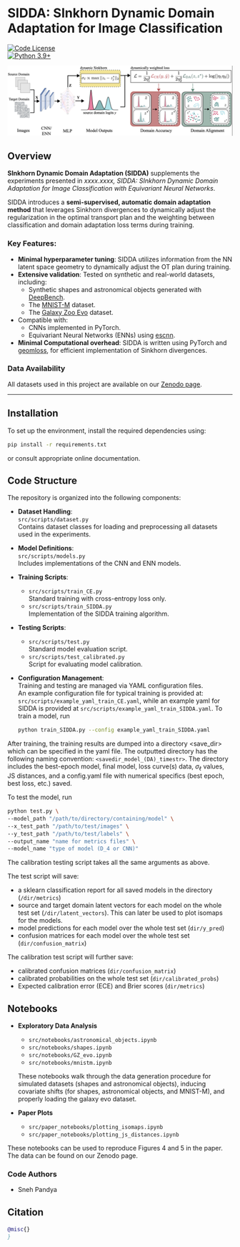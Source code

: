# SIDDA: SInkhorn Dynamic Domain Adaptation for Image Classification

[![Code License](https://img.shields.io/badge/Code%20License-Apache_2.0-green.svg)](https://github.com/snehjp2/GCNNMorphology/blob/main/LICENSE)  
[![Python 3.9+](https://img.shields.io/badge/python-3.9+-blue.svg)](https://www.python.org/downloads/release/python-390/)

![Pipeline Diagram](plots/pipeline.png)

## Overview

**SInkhorn Dynamic Domain Adaptation (SIDDA)** supplements the experiments presented in *xxxx.xxxx, SIDDA: SInkhorn Dynamic Domain Adaptation for Image Classification with Equivariant Neural Networks*. 

SIDDA introduces a **semi-supervised, automatic domain adaptation method** that leverages Sinkhorn divergences to dynamically adjust the regularization in the optimal transport plan and the weighting between classification and domain adaptation loss terms during training. 

### Key Features:
- **Minimal hyperparameter tuning**: SIDDA utilizes information from the NN latent space geometry to dynamically adjust the OT plan during training.
- **Extensive validation**: Tested on synthetic and real-world datasets, including:
  - Synthetic shapes and astronomical objects generated with [DeepBench](https://github.com/deepskies/DeepBench).
  - The [MNIST-M](https://paperswithcode.com/dataset/mnist-m) dataset.
  - The [Galaxy Zoo Evo](https://huggingface.co/collections/mwalmsley/galaxy-zoo-evo-66532c6c258f5fad31f31880) dataset.
- Compatible with:
  - CNNs implemented in PyTorch.
  - Equivariant Neural Networks (ENNs) using [escnn](https://github.com/QUVA-Lab/escnn).
- **Minimal Computational overhead**: SIDDA is written using PyTorch and [geomloss](https://www.kernel-operations.io/geomloss/), for efficient implementation of Sinkhorn divergences.

### Data Availability
All datasets used in this project are available on our [Zenodo page](https://zenodo.org/uploads/14583107).

---

## Installation

To set up the environment, install the required dependencies using:

```bash
pip install -r requirements.txt
```
or consult appropriate online documentation.

## Code Structure

The repository is organized into the following components:

- **Dataset Handling**:  
  `src/scripts/dataset.py`  
  Contains dataset classes for loading and preprocessing all datasets used in the experiments.

- **Model Definitions**:  
  `src/scripts/models.py`  
  Includes implementations of the CNN and ENN models.

- **Training Scripts**:  
  - `src/scripts/train_CE.py`  
    Standard training with cross-entropy loss only.
  - `src/scripts/train_SIDDA.py`  
    Implementation of the SIDDA training algorithm.

- **Testing Scripts**:  
  - `src/scripts/test.py`  
    Standard model evaluation script.
  - `src/scripts/test_calibrated.py`  
    Script for evaluating model calibration.

- **Configuration Management**:  
  Training and testing are managed via YAML configuration files.  
  An example configuration file for typical training is provided at:  
  `src/scripts/example_yaml_train_CE.yaml`, while an example yaml for SIDDA is provided at `src/scripts/example_yaml_train_SIDDA.yaml`. To train a model, run 

  ```bash
  python train_SIDDA.py --config example_yaml_train_SIDDA.yaml
  ```

After training, the training results are dumped into a directory <save_dir> which can be specified in the yaml file. The outputted directory has the following naming convention: `<savedir_model_(DA)_timestr>`. The directory includes the best-epoch model, final model, loss curve(s) data, $\sigma_\ell$ values, JS distances, and a config.yaml file with numerical specifics (best epoch, best loss, etc.) saved. 

To test the model, run

```bash
python test.py \
--model_path "/path/to/directory/containing/model" \
--x_test_path "/path/to/test/images" \
--y_test_path "/path/to/test/labels" \
--output_name "name for metrics files" \
--model_name "type of model (D_4 or CNN)"
```

The calibration testing script takes all the same arguments as above.

The test script will save:
  - a sklearn classification report for all saved models in the directory (`/dir/metrics`)
  - source and target domain latent vectors for each model on the whole test set (`/dir/latent_vectors`). This can later be used to plot isomaps for the models.
  - model predictions for each model over the whole test set (`dir/y_pred`)
  - confusion matrices for each model over the whole test set (`dir/confusion_matrix`)

The calibration test script will further save:
  - calibrated confusion matrices (`dir/confusion_matrix`)
  - calibrated probabilities on the whole test set (`dir/calibrated_probs`)
  - Expected calibration error (ECE) and Brier scores (`dir/metrics`)

## Notebooks

- **Exploratory Data Analysis**
  - `src/notebooks/astronomical_objects.ipynb` 
  - `src/notebooks/shapes.ipynb`
  - `src/notebooks/GZ_evo.ipynb`
  - `src/notebooks/mnistm.ipynb`

  These notebooks walk through the data generation procedure for simulated datasets (shapes and astronomical objects), inducing covariate shifts (for shapes, astronomical objects, and MNIST-M), and properly loading the galaxy evo dataset.

- **Paper Plots**
  - `src/paper_notebooks/plotting_isomaps.ipynb`
  - `src/paper_notebooks/plotting_js_distances.ipynb`

These notebooks can be used to reproduce Figures 4 and 5 in the paper. The data can be found on our Zenodo page.

### Code Authors

- Sneh Pandya

## Citation

```bibtex
@misc{}
}
```
